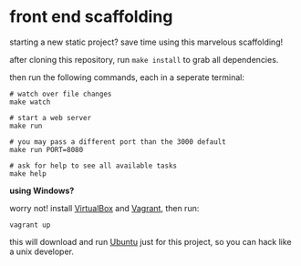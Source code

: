# front end scaffolding

starting a new static project? save time using this marvelous scaffolding!

after cloning this repository, run `make install` to grab all dependencies.

then run the following commands, each in a seperate terminal:

```shell
# watch over file changes
make watch
```

```shell
# start a web server
make run

# you may pass a different port than the 3000 default
make run PORT=8080
```

```shell
# ask for help to see all available tasks
make help
```

**using Windows?**

worry not! install [VirtualBox](https://www.virtualbox.org/) and [Vagrant](https://www.vagrantup.com/), then run:

```shell
vagrant up
```

this will download and run [Ubuntu](http://www.ubuntu.com/server) just for this project, so you can hack like a unix developer.

